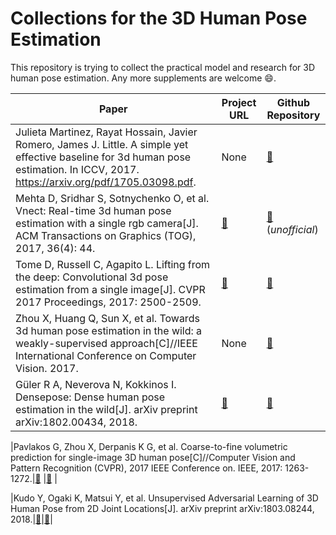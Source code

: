 # Collections for the 3D Human Pose Estimation 

This repository is trying to collect the practical model and research for 3D human pose estimation.
Any more supplements are welcome :smile:.

| Paper | Project URL | Github Repository |
| ----- | ----------- | ----------------- |
| Julieta Martinez, Rayat Hossain, Javier Romero, James J. Little. A simple yet effective baseline for 3d human pose estimation. In ICCV, 2017. https://arxiv.org/pdf/1705.03098.pdf. | None |  [:link:](https://github.com/una-dinosauria/3d-pose-baseline) |
| Mehta D, Sridhar S, Sotnychenko O, et al. Vnect: Real-time 3d human pose estimation with a single rgb camera[J]. ACM Transactions on Graphics (TOG), 2017, 36(4): 44. | [:link:](http://gvv.mpi-inf.mpg.de/projects/VNect/) | [:link:](https://github.com/timctho/VNect-tensorflow) (*unofficial*) |
| Tome D, Russell C, Agapito L. Lifting from the deep: Convolutional 3d pose estimation from a single image[J]. CVPR 2017 Proceedings, 2017: 2500-2509. | [:link:](http://www0.cs.ucl.ac.uk/staff/D.Tome/papers/LiftingFromTheDeep.html) | [:link:](https://github.com/DenisTome/Lifting-from-the-Deep-release) |
| Zhou X, Huang Q, Sun X, et al. Towards 3d human pose estimation in the wild: a weakly-supervised approach[C]//IEEE International Conference on Computer Vision. 2017. | None |  [:link:](https://github.com/xingyizhou/pytorch-pose-hg-3d) |
| Güler R A, Neverova N, Kokkinos I. Densepose: Dense human pose estimation in the wild[J]. arXiv preprint arXiv:1802.00434, 2018. | [:link:](http://densepose.org/) |  [:link:](https://github.com/facebookresearch/DensePose) |

|Pavlakos G, Zhou X, Derpanis K G, et al. Coarse-to-fine volumetric prediction for single-image 3D human pose[C]//Computer Vision and Pattern Recognition (CVPR), 2017 IEEE Conference on. IEEE, 2017: 1263-1272.|[:link:](https://www.seas.upenn.edu/~pavlakos/projects/volumetric/) |[:link:](https://github.com/geopavlakos/c2f-vol-demo) |

|Kudo Y, Ogaki K, Matsui Y, et al. Unsupervised Adversarial Learning of 3D Human Pose from 2D Joint Locations[J]. arXiv preprint arXiv:1803.08244, 2018.|[:link:](https://nico-opendata.jp/en/casestudy/3dpose_gan/index.html)|[:link:](https://github.com/DwangoMediaVillage/3dpose_gan)|

